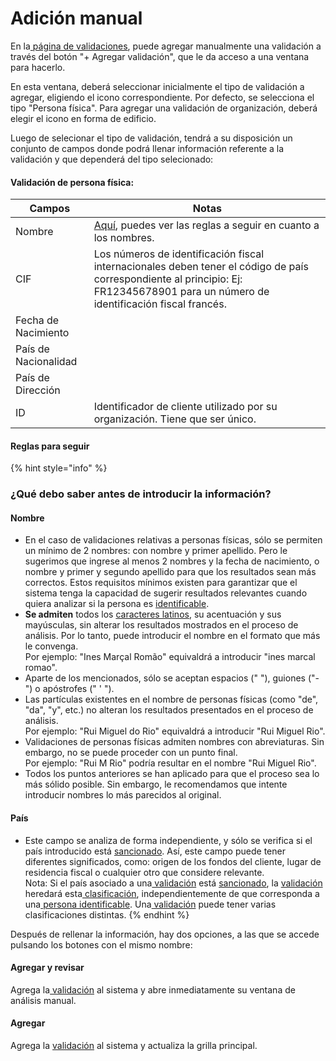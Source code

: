 # Adición manual

En la[ página de validaciones](./), puede agregar manualmente una validación a través del botón "+ Agregar validación", que le da acceso a una ventana para hacerlo.

En esta ventana, deberá seleccionar inicialmente el tipo de validación a agregar, eligiendo el icono correspondiente. Por defecto, se selecciona el tipo "Persona física". Para agregar una validación de organización, deberá elegir el icono en forma de edificio.

Luego de selecionar el tipo de validación, tendrá a su disposición un conjunto de campos donde podrá llenar información referente a la validación y que dependerá del tipo selecionado:

#### Validación de persona física:

| Campos               | Notas                                                                                                                                                                               |
| -------------------- | ----------------------------------------------------------------------------------------------------------------------------------------------------------------------------------- |
| Nombre               | [Aquí](adicao-manual.md#reglas-para-seguir), puedes ver las reglas a seguir en cuanto a los nombres.                                                                                |
| CIF                  | Los números de identificación fiscal internacionales deben tener el código de país correspondiente al principio: Ej: FR12345678901 para un número de identificación fiscal francés. |
| Fecha de Nacimiento  |                                                                                                                                                                                     |
| País de Nacionalidad |                                                                                                                                                                                     |
| País de Dirección    |                                                                                                                                                                                     |
| ID                   | Identificador de cliente utilizado por su organización. Tiene que ser único.                                                                                                        |



#### Reglas para seguir

{% hint style="info" %}
### &#x20;¿Qué debo saber antes de introducir la información?

#### Nombre

* En el caso de validaciones relativas a personas físicas, sólo se permiten un mínimo de 2 nombres: con nombre y primer apellido. Pero le sugerimos que ingrese al menos 2 nombres y la fecha de nacimiento, o nombre y primer y segundo apellido para que los resultados sean más correctos. Estos requisitos mínimos existen para garantizar que el sistema tenga la capacidad de sugerir resultados relevantes cuando quiera analizar si la persona es [identificable](../../glossario/glossario-aplicacao.md#pessoa-identificavel).
* **Se admiten** todos los [caracteres latinos](https://en.wikipedia.org/wiki/ISO/IEC\_8859-1), su acentuación y sus mayúsculas, sin alterar los resultados mostrados en el proceso de análisis. Por lo tanto, puede introducir el nombre en el formato que más le convenga.\
  Por ejemplo: "Ines Marçal Romão" equivaldrá a introducir "ines marcal romao".
* Aparte de los mencionados, sólo se aceptan espacios (" "), guiones ("-") o apóstrofes (" ' ").
* Las partículas existentes en el nombre de personas físicas (como "de", "da", "y", etc.) no alteran los resultados presentados en el proceso de análisis.\
  Por ejemplo: "Rui Miguel do Rio" equivaldrá a introducir "Rui Miguel Rio".
* Validaciones de personas físicas admiten nombres con abreviaturas. Sin embargo, no se puede proceder con un punto final.\
  Por ejemplo: "Rui M Rio" podría resultar en el nombre "Rui Miguel Rio".
* Todos los puntos anteriores se han aplicado para que el proceso sea lo más sólido posible. Sin embargo, le recomendamos que intente introducir nombres lo más parecidos al original.

#### País

* Este campo se analiza de forma independiente, y sólo se verifica si el país introducido está [sancionado](../../glossario/glossario-aplicacao.md#pais-sancionado). Así, este campo puede tener diferentes significados, como: origen de los fondos del cliente, lugar de residencia fiscal o cualquier otro que considere relevante.\
  Nota: Si el país asociado a una[ validación](../../glossario/glossario-aplicacao.md#validacion) está [sancionado](../../glossario/glossario-aplicacao.md#pais-sancionado), la [validación](../../glossario/glossario-aplicacao.md#validacion) heredará esta[ clasificación](../../glossario/glossario-aplicacao.md#validacion), independientemente de que corresponda a una[ persona identificable](../../glossario/glossario-aplicacao.md#persona-identificable). Una[ validación](../../glossario/glossario-aplicacao.md#validacion) puede tener varias clasificaciones distintas.&#x20;
{% endhint %}

Después de rellenar la información, hay dos opciones, a las que se accede pulsando los botones con el mismo nombre:

#### Agregar y revisar

Agrega la[ validación](../../glossario/glossario-aplicacao.md#validacion) al sistema y abre inmediatamente su ventana de análisis manual.

#### Agregar&#x20;

Agrega la [validación](../../glossario/glossario-aplicacao.md#validacion) al sistema y actualiza la grilla principal.

